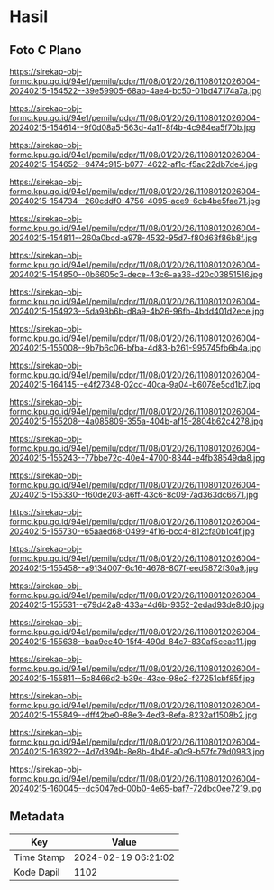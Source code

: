 # Hasil

## Foto C Plano

https://sirekap-obj-formc.kpu.go.id/94e1/pemilu/pdpr/11/08/01/20/26/1108012026004-20240215-154522--39e59905-68ab-4ae4-bc50-01bd47174a7a.jpg

https://sirekap-obj-formc.kpu.go.id/94e1/pemilu/pdpr/11/08/01/20/26/1108012026004-20240215-154614--9f0d08a5-563d-4a1f-8f4b-4c984ea5f70b.jpg

https://sirekap-obj-formc.kpu.go.id/94e1/pemilu/pdpr/11/08/01/20/26/1108012026004-20240215-154652--9474c915-b077-4622-af1c-f5ad22db7de4.jpg

https://sirekap-obj-formc.kpu.go.id/94e1/pemilu/pdpr/11/08/01/20/26/1108012026004-20240215-154734--260cddf0-4756-4095-ace9-6cb4be5fae71.jpg

https://sirekap-obj-formc.kpu.go.id/94e1/pemilu/pdpr/11/08/01/20/26/1108012026004-20240215-154811--260a0bcd-a978-4532-95d7-f80d63f86b8f.jpg

https://sirekap-obj-formc.kpu.go.id/94e1/pemilu/pdpr/11/08/01/20/26/1108012026004-20240215-154850--0b6605c3-dece-43c6-aa36-d20c03851516.jpg

https://sirekap-obj-formc.kpu.go.id/94e1/pemilu/pdpr/11/08/01/20/26/1108012026004-20240215-154923--5da98b6b-d8a9-4b26-96fb-4bdd401d2ece.jpg

https://sirekap-obj-formc.kpu.go.id/94e1/pemilu/pdpr/11/08/01/20/26/1108012026004-20240215-155008--9b7b6c06-bfba-4d83-b261-995745fb6b4a.jpg

https://sirekap-obj-formc.kpu.go.id/94e1/pemilu/pdpr/11/08/01/20/26/1108012026004-20240215-164145--e4f27348-02cd-40ca-9a04-b6078e5cd1b7.jpg

https://sirekap-obj-formc.kpu.go.id/94e1/pemilu/pdpr/11/08/01/20/26/1108012026004-20240215-155208--4a085809-355a-404b-af15-2804b62c4278.jpg

https://sirekap-obj-formc.kpu.go.id/94e1/pemilu/pdpr/11/08/01/20/26/1108012026004-20240215-155243--77bbe72c-40e4-4700-8344-e4fb38549da8.jpg

https://sirekap-obj-formc.kpu.go.id/94e1/pemilu/pdpr/11/08/01/20/26/1108012026004-20240215-155330--f60de203-a6ff-43c6-8c09-7ad363dc6671.jpg

https://sirekap-obj-formc.kpu.go.id/94e1/pemilu/pdpr/11/08/01/20/26/1108012026004-20240215-155730--65aaed68-0499-4f16-bcc4-812cfa0b1c4f.jpg

https://sirekap-obj-formc.kpu.go.id/94e1/pemilu/pdpr/11/08/01/20/26/1108012026004-20240215-155458--a9134007-6c16-4678-807f-eed5872f30a9.jpg

https://sirekap-obj-formc.kpu.go.id/94e1/pemilu/pdpr/11/08/01/20/26/1108012026004-20240215-155531--e79d42a8-433a-4d6b-9352-2edad93de8d0.jpg

https://sirekap-obj-formc.kpu.go.id/94e1/pemilu/pdpr/11/08/01/20/26/1108012026004-20240215-155638--baa9ee40-15f4-490d-84c7-830af5ceac11.jpg

https://sirekap-obj-formc.kpu.go.id/94e1/pemilu/pdpr/11/08/01/20/26/1108012026004-20240215-155811--5c8466d2-b39e-43ae-98e2-f27251cbf85f.jpg

https://sirekap-obj-formc.kpu.go.id/94e1/pemilu/pdpr/11/08/01/20/26/1108012026004-20240215-155849--dff42be0-88e3-4ed3-8efa-8232af1508b2.jpg

https://sirekap-obj-formc.kpu.go.id/94e1/pemilu/pdpr/11/08/01/20/26/1108012026004-20240215-163922--4d7d394b-8e8b-4b46-a0c9-b57fc79d0983.jpg

https://sirekap-obj-formc.kpu.go.id/94e1/pemilu/pdpr/11/08/01/20/26/1108012026004-20240215-160045--dc5047ed-00b0-4e65-baf7-72dbc0ee7219.jpg


## Metadata

| Key        | Value               |
| ---------- | ------------------- |
| Time Stamp | 2024-02-19 06:21:02 |
| Kode Dapil | 1102                |



